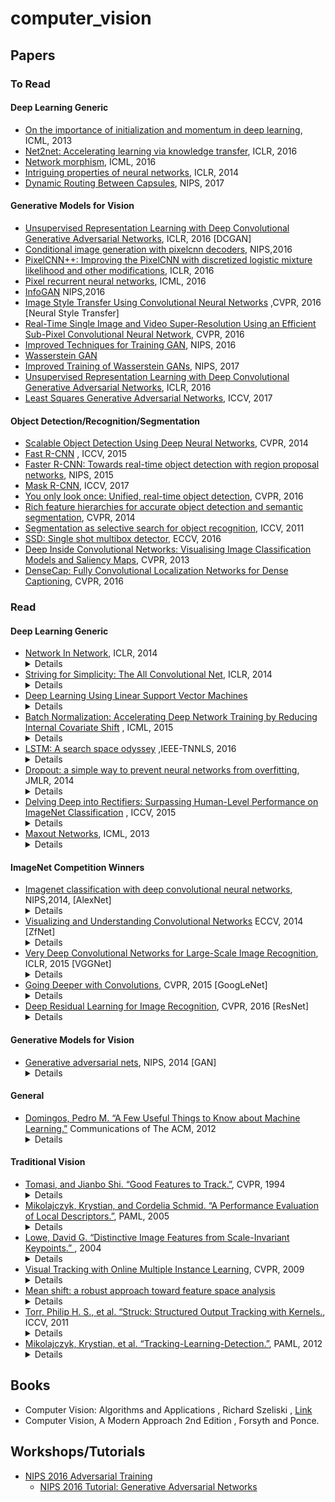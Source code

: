 # computer_vision

## Papers

### To Read

#### Deep Learning Generic

* [On the importance of initialization and momentum in deep learning](http://proceedings.mlr.press/v28/sutskever13.pdf), ICML, 2013
* [Net2net: Accelerating learning via knowledge transfer](https://arxiv.org/pdf/1511.05641.pdf), ICLR, 2016
* [Network morphism](http://proceedings.mlr.press/v48/wei16.pdf), ICML, 2016
* [Intriguing properties of neural networks](https://arxiv.org/pdf/1312.6199.pdf), ICLR, 2014
* [Dynamic Routing Between Capsules](https://arxiv.org/pdf/1710.09829.pdf), NIPS, 2017

#### Generative Models for Vision

* [Unsupervised Representation Learning with Deep Convolutional Generative Adversarial Networks](https://arxiv.org/pdf/1511.06434.pdf), ICLR, 2016 [DCGAN]
* [Conditional image generation with pixelcnn decoders](http://papers.nips.cc/paper/6527-conditional-image-generation-with-pixelcnn-decoders.pdf), NIPS,2016
* [PixelCNN++: Improving the PixelCNN with discretized logistic mixture likelihood and other modifications](https://arxiv.org/pdf/1701.05517.pdf), ICLR, 2016
* [Pixel recurrent neural networks](https://arxiv.org/pdf/1601.06759.pdf), ICML, 2016
* [InfoGAN](https://arxiv.org/pdf/1606.03657.pdf) NIPS,2016
* [Image Style Transfer Using Convolutional Neural Networks](https://www.cv-foundation.org/openaccess/content_cvpr_2016/papers/Gatys_Image_Style_Transfer_CVPR_2016_paper.pdf) ,CVPR, 2016 [Neural Style Transfer]
* [Real-Time Single Image and Video Super-Resolution Using an Efficient
Sub-Pixel Convolutional Neural Network](https://arxiv.org/pdf/1609.05158.pdf), CVPR, 2016
* [Improved Techniques for Training GAN](https://arxiv.org/pdf/1606.03498.pdf), NIPS, 2016
* [Wasserstein GAN](https://arxiv.org/abs/1701.07875)
* [Improved Training of Wasserstein GANs](https://arxiv.org/pdf/1704.00028.pdf), NIPS, 2017
* [Unsupervised Representation Learning with Deep Convolutional Generative Adversarial Networks](https://arxiv.org/pdf/1511.06434.pdf), ICLR, 2016
* [Least Squares Generative Adversarial Networks](https://arxiv.org/pdf/1611.04076.pdf), ICCV, 2017

#### Object Detection/Recognition/Segmentation

* [Scalable Object Detection Using Deep Neural Networks](https://arxiv.org/pdf/1312.2249.pdf), CVPR, 2014
* [Fast R-CNN](https://www.cv-foundation.org/openaccess/content_iccv_2015/papers/Girshick_Fast_R-CNN_ICCV_2015_paper.pdf) , ICCV, 2015
* [Faster R-CNN: Towards real-time object detection with region proposal networks](http://papers.nips.cc/paper/5638-faster-r-cnn-towards-real-time-object-detection-with-region-proposal-networks.pdf), NIPS, 2015
* [Mask R-CNN](https://arxiv.org/pdf/1703.06870.pdf), ICCV, 2017
* [You only look once: Unified, real-time object detection](https://www.cv-foundation.org/openaccess/content_cvpr_2016/papers/Redmon_You_Only_Look_CVPR_2016_paper.pdf), CVPR, 2016
* [Rich feature hierarchies for accurate object detection and semantic segmentation](https://www.cv-foundation.org/openaccess/content_cvpr_2014/papers/Girshick_Rich_Feature_Hierarchies_2014_CVPR_paper.pdf), CVPR, 2014
* [Segmentation as selective search for object recognition](https://www.koen.me/research/pub/vandesande-iccv2011.pdf), ICCV, 2011
* [SSD: Single shot multibox detector](https://arxiv.org/pdf/1512.02325.pdf), ECCV, 2016
* [Deep Inside Convolutional Networks: Visualising Image Classification Models and Saliency Maps](https://arxiv.org/pdf/1312.6034.pdf), CVPR, 2013
* [DenseCap: Fully Convolutional Localization Networks for Dense Captioning](https://arxiv.org/pdf/1511.07571.pdf), CVPR, 2016

### Read

#### Deep Learning Generic

* [Network In Network](https://arxiv.org/pdf/1312.4400.pdf), ICLR, 2014
  <details>
    This paper proposes replacing feature maps with neural networks. The defined structure mlpconv, is an MLP which takes local patch as input and gives an output feature vector. The MLP operator is equivalent to the conventional 1x1 convolutional layer. Secondly the paper replaces the fully connected layers in the end of the network which global average pooling layers. The fully connected layers have a lot of parameters which need to be learned and they can easily overfit thus being less dependent on various regularisation tricks.<br>
    <img src='images/nin.png'>
  </details>
* [Striving for Simplicity: The All Convolutional Net](https://arxiv.org/pdf/1412.6806.pdf), ICLR, 2014
    <details>
        This paper analyses the basic design pipeline of CNN and proposes to replace the pooling layers with a convolutional layer with a non unit stride. The pooling layer can be seen as a convolutional layer with a p-norm operator being applied to each element instead of linear dot product. 
    </details>
* [Deep Learning Using Linear Support Vector Machines](https://arxiv.org/pdf/1306.0239.pdf)
    <details>
        The paper proposes use of svm layer instead of softmax layer in the neural network architectures. They use L2-SVM loss function to train the network.
    </details>
* [Batch Normalization: Accelerating Deep Network Training by Reducing Internal Covariate Shift](https://arxiv.org/pdf/1502.03167.pdf) , ICML, 2015
    <details>
        The paper proposes a method to accelerate the training of neural networks. It observes the fact that fact keeping input distribution same accelerates training of the system , also applies to the inputs of hiden layers. Changing input distribution to hidden layers makes training of hidden difficult. So batch normalisation layer is proposed which normalizes each scalar output in a minibatch independently of all other features values.  Each batch normalisation layer has two parameters vectors $ \gamma , \beta $ which scale and shift the normalised value respectively. <br>
        <img src='images/batch_norm.png'><br>
        During training, the mean and variance vectors are stored for determining the value of mean and variance during test time.
        The layer is applied before the non-linearity layer. The batch norm lauer enables higher learning rates and better performance. For CNN, the mean and variance is computed over whole feature map output. 
     </details>
* [LSTM: A search space odyssey](https://arxiv.org/pdf/1503.04069.pdf) ,IEEE-TNNLS, 2016
    <details>
        8 variations of LSTM are analysed to determine desirable properties in design of LSTM. The variations were evaluated on three tasks, acoustic modelling(TIMIT dataset), handwriting recognition(IAM Online) and polyphonic music modelling(JSB Chorales). Network with single hidden layer with sigmoid was used for music modelling task. Bi-RNN was used for other two tasks.The experiments yielded following results:-
        <ul>
        <li> Removal of forget gate or output activation function hurts performance.
        <li> Coupling input and forget gates and removing peephole connection didn't lead to degradation of performance.
        <li> Full gate recurrence didnt result in performance gains given the increase in the number of trainable parameters.
        </ul>
        The imapct of hyperparameters was also studied. High and low learning rates lead to sub-optimal results. So a recommended strategy is to start learning rate with 1 and reduce it by 10 until final performance stop improving. Increasing number of hidden layers led to better results but it lead to substantial increase in training times. So there is a tradeoff and needs to be balanced carefully. Momentum in gradient updates didnt affect network performance and neither reduced the training time. Moreover, hyperparameters do not interact with each other . Changing two or more together didnt augment the affect of each other's change. Therefore, one can tune them separately and the resulting parameters would give a decent performance.
    </details>
* [Dropout: a simple way to prevent neural networks from overfitting](http://jmlr.org/papers/volume15/srivastava14a/srivastava14a.pdf), JMLR, 2014
    <details>
        A regularisation technique Dropout is introduced. Dropout samples networks from a given network by turning off hidden nodes with a probability p. At each training step, a network is sampled and trained with gradient updating parameters of each which were sampled. During test time, whole network is retained with each node's output being multiplied with p.
        <img src='images/dropout.png'><br>
        The parameters of all sampled networks are shared. This sampling procedure help to reduce overfitting which is caused by hidden nodes co-adapting to each other. In the conventional setup, the nodes try to correct errors made by other nodes thereby inducing strong corelations. But these corelations might not be present in unseen data, thus leading to overfitting. Dropout tries to make each node learn independently. Dropout has led to improvement over a whole class of problems in vision, speech, text etc.  Dropout alongwith Max normalisation has worked best in many settings. The value of p is found by validation accuracy, but mostly it works best in range [0.4,0.8]. Dropout can be extended to multiplying gaussian noise ~ N(1,1) to activations instead of bernoulli random variable. One of the major drawbacks of Dropout is that it increases training time by 2-3 times.
    </details>
* [Delving Deep into Rectifiers: Surpassing Human-Level Performance on ImageNet Classification](https://www.cv-foundation.org/openaccess/content_iccv_2015/papers/He_Delving_Deep_into_ICCV_2015_paper.pdf) , ICCV, 2015
    <details>
        A variation of relu activation function is introduced, namely Parameteric Relu, which instead of having zero output for negative values, output a non-zero value. The functions take the form f(x) = max(0,x) + a*min(0,x). The parameter is learned while training.<br>
        <img src='images/prelu.png'><br>
        The paper also explores into the initialisation method and improves upon xaviers initialisation method. It concentrates on the fact , that non-linearities would affect the distribution of input to layers and analyses, which is skipped by xaviers method and the std deviation of distribution according to which weights are initliased is estimated by keeping the above mentioned fact in mind. They observe that the network converges faster with their estimates of std dev and the initialisation helps them to train deeper networks.  
    </details>
* [Maxout Networks](http://proceedings.mlr.press/v28/goodfellow13.pdf), ICML, 2013
    <details>
        A new activation function extending relu is proposed, namely maxout. A maxout is defined as h<sub>i</sub>(x) = max(z<sub>ij</sub>), where z<sub>ij</sub> = xW<sub>ij</sub> + b<sub>ij</sub>. The W and b are learned while training. Effectively, a maxout models a piecewise linear function. The maxout model with two hidden units arbritary number of linear components is universal approximator. Maxout networks are designed to work well with dropout regularisation. The guiding principle is to reduce the approximation error of dropout while averaging the output of neural network.  Dropout does exact averaging in deep architectures when the layers are linear in the input space generated by applying various masks. Maxout units tend to have have linear outputs in regions of inputs generated by various masks.
        Apart from the performance benefits, the maxout networks with dropout are easier to train, with networks error blowing slowing with increase in layers than networks with pooled rectifiers. Moreover, maxout networks do not face dying gradients probelem, as there is always a gradient flowing back in contrast to relus which can die.
    </details>

#### ImageNet Competition Winners

* [Imagenet classification with deep convolutional neural networks](http://papers.nips.cc/paper/4824-imagenet-classification-with-deep-convolutional-neural-networks.pdf), NIPS,2014, [AlexNet]
    <details>
        This paper describes the 2012 ILSVRC-2012 competition winner which performly very well as compared to other entries(15.3% vs 26.2% 2nd bestentry test error). The network was 8 layer deep with 5 layers of convolutional layers and 3 fully connected layers. They used relu non-linearity. Local normalisation was used which normalizes each activation value wrt to all values at the same spatial position but different channels. This work has been superseded by many better architectures , for eg. VGGNet, GoogLeNet, Resnet etc. 
    </details>
* [Visualizing and Understanding Convolutional Networks](https://arxiv.org/pdf/1311.2901.pdf) ECCV, 2014 [ZfNet]
    <details>
        A visualisation techinique is introduced to study the layers of deep cnn.  A deconvolutional operation is used to to map filter maps to input space.The network architecture is kept same as the one being studied. The deconvnet layers use the transposed version of the featured maps.Unpooling operation records the max elements chosen during maxpool and performs accordingly during backward step. Relu units have no change. The paper gives insights on the type of feaures learnt by cnns. The study was performed on alexnet and some changes were made to it based on observation of different layers , which performed better than alexnet on imagenet task.
    </details>
* [Very Deep Convolutional Networks for Large-Scale Image Recognition](https://arxiv.org/abs/1409.1556v6), ICLR, 2015 [VGGNet]
    <details>
        It explores the effect of depth on accuracy of image recognition task. They experiment with networks of depth upto 19 with convolutional filters of size 3x3. The network performed well in imagenet challenge and secured 1st and 2nd position in localisation and clasification tasks respectively.
    </details>
* [Going Deeper with Convolutions](https://arxiv.org/pdf/1409.4842.pdf), CVPR, 2015 [GoogLeNet]
    <details>
        They introduced deep neural network architecture with 12x less parameters than AlexNet. Inception module is introduced whcih is stacked one above the other to give GoogLeNet. The main idea behind inception module is to cluster inputs with high correlation together. Each module has a set of 1x1, 3x3 and  5x5 convolutional filters to account for various scales of cluster over image. 1x1 filters carry forward the features from local regions and 3x3 and 5x5 tend to find spatially distributed features. All the extracted features are concatenated and passed on to above layer for processing. To avoid computational blowups due to ever increasing number of channels in input to each layer, 1x1 convolutional filters are used to reduce number of channels in output and in input to 3x3 and 5x5 convolutional operator.<br>
        <img src='images/inception.png'>
    </details>
* [Deep Residual Learning for Image Recognition](https://arxiv.org/pdf/1512.03385.pdf), CVPR, 2016 [ResNet]
    <details>
        The paper proposes a network architecture to solve the problem of training of very deep networks.Shortcut connections are introduced in the networks which help network to easily learn identity mapping if extra layers are not required. In addition, the shortcut connections also facilitate gradient flow. Each module of layers learn a residual function F(x) .<br> 
            <img src = 'images/residual.png'>
    </details>

#### Generative Models for Vision

* [Generative adversarial nets](http://papers.nips.cc/paper/5423-generative-adversarial-nets.pdf), NIPS, 2014 [GAN]
    <details>
        The paper lays down a new framework of generative models. The basic idea is based on adversarial method. The framework has two parts, a discriminator and a generator. The parts compete against each other. The discriminator takes in an input and tries to determine whether the input comes from the data distribution or the distribution learned by the generator. Generator tries to learn the data distribution by trying to fool the discriminator. Generator takes noise variables as input and models the noise into images by using a multilayer perceptron. The discriminator takes image as input and outputs a scalar denoting the probability that the input is from data distribution. Discriminator is trained to maximise the probability of assigning correct labels to both training examples and examples generated from generator. Generator is trained to maximise, discriminator's error on generated samples. This is a formulation of minimax game with the following objective function;- <br>
        min<sub>G</sub>max<sub>D</sub> O(D,G) = E<sub>x~p(data)</sub>[log(D(x))] + E<sub>x~p(x)</sub>[log(1-D(G(x)))] <br>
        where D, G are discriminator and generator functions resp. and p(x) denotes the prior distribution over the noise variables.<br>
        This game is implemented in a loop by optimising D for some number(k) of iterations and one iteration of optimisation for generator. Ideally, D should be optimised completely before optimising G, but this is computationally prohibitive.
    </details>

#### General

* [Domingos, Pedro M. “A Few Useful Things to Know about Machine Learning.”](https://homes.cs.washington.edu/~pedrod/papers/cacm12.pdf) Communications of The ACM, 2012
    <details>
        This work describes some things to keep in mind while designing any machine learning system not just deep learning system.
    </details>
#### Traditional Vision

* [Tomasi, and Jianbo Shi. “Good Features to Track.”](http://ntucsu.csie.ntu.edu.tw/~b92025/paper/shi-tomasi-good-features-cvpr1994.pdf), CVPR, 1994
    <details>
        The papers addresses three issues in image tracking in an image sequence.First they demonstrate that pure transaltional models are not measures to measure dissimilarity in features across frames. Affine image changes perform decently to measure dissimilarity. Secondly they propose a stable numerical method using Newton-Raphson minimization procedure to track features.Thirdly, they propose a feature selection criterion based on tracker's accuracy. This is an old paper and has been superseeded. 
    </details>
* [Mikolajczyk, Krystian, and Cordelia Schmid. “A Performance Evaluation of Local Descriptors.”](https://www.robots.ox.ac.uk/~vgg/research/affine/det_eval_files/mikolajczyk_pami2004.pdf), PAML, 2005
    <details>
        This work analyses various descriptors and describes the performance wrt the region on interest.  The evaluation criteria they used was recall and precision. They carried out tests for various image transformations. The descriptors they comapred include SIFT, spin images, complex filter, moment invariants etc. 
    </details>
* [Lowe, David G. “Distinctive Image Features from Scale-Invariant Keypoints.” ](http://www-inst.eecs.berkeley.edu/~ee225b/fa12/readings/sift-lowe.pdf), 2004
    <details>
     This papers presents a method to extract features from images which are robust to image scale and rotation, affine distortion, change in 3d viewpoint etc. The major parts of the paper are :
     <ul>
     <li> Identify points of interests by using a difference of gaussian function.
     <li> Filter points based on location, scale and ratio of principal curvatures.
     <li> Assign orientation to each point based on direction of local image gradients.
     <li> Determine the features by computing image gradients relative to orientation and weigh them by using a gaussain function. Create a gradient histogram with each bar representing the magnitude of gradients in a particular direction.
     </ul>
    </details>
* [Visual Tracking with Online Multiple Instance Learning](https://vision.cornell.edu/se3/wp-content/uploads/2014/09/0fcfd5086e4e9dd86c000000.pdf), CVPR, 2009
    <details>
        This paper proposes a method to track objects in an image sequence using MIL(Multiple instance learning) based object classifier. At each time step, a bag of image crops around the object is labelled as positive and passed to the classifier for training. Then a location within a radius s which has the highest probability of having the object is marked as the object location for the next time step.
    </details>
* [Mean shift: a robust approach toward feature space analysis](http://ieeexplore.ieee.org/abstract/document/1000236/)
    <details>
        This paper gives an approach to analyse large dimensioanl feature spaces. The main idea used is of the density estimation using kernels. So basically, the features are projected into a d dimensional space and density function is defined over all the projected points. Mean shift procedure(basically gradient descent on density function) is used to find extrema's of the density estimate. This processed feature space is used for discontinuity preserving smoothing and segmentation problems.
    </details>
* [Torr, Philip H. S., et al. “Struck: Structured Output Tracking with Kernels.](https://ora.ox.ac.uk/objects/uuid:0eb1b105-81f3-4a79-a503-f492994cc80a/datastreams/ATTACHMENT01), ICCV, 2011
    <details>
        The paper focuses on the problem of tracking objects by detection in am image sequence. The paper focused on coupling the object cllasifier loss function to the loss metric of the tracker. They propose using structured output SVM model which is learnt online. They also describe a budgeting mechanism for support vectors of SVMs as online learning SVM is prone to have an unbounded number of support vectors.
    </details>
* [Mikolajczyk, Krystian, et al. “Tracking-Learning-Detection.”](http://ieeexplore.ieee.org/document/6104061/), PAML, 2012
     <details>
        The paper tackles the problem of tracking objects in videos. It proposes a TLD(Tracking Learning Detection) approach. Their method has three components. First component, the tracker predicts the position of object in next frame assuming limited frame to frame motion. Second component, Detector takes input the image at time t and analyses it independently. Third component is a PN learning system which evaluate the performance of both tracker and detector and generates training examples to correct them. The P expert checks for false negatives and adds them to positive training set for the detector. The N expert checks for false positives and adds them to the negative training set. The PN expert system is designed in such a way such that the errors in PN system are complementary and they compensate errors of each other in generating training examples. The object classifer is a three stage with the last stage being nearest neighbour classifier.The tracker is based in Median-flow tracker extended with failure detection.   
     </details>


## Books

* Computer Vision: Algorithms and Applications , Richard Szeliski , [Link](http://szeliski.org/Book/)
* Computer Vision, A Modern Approach 2nd Edition , Forsyth and Ponce.
 
 ## Workshops/Tutorials
 * [NIPS 2016 Adversarial Training](https://sites.google.com/site/nips2016adversarial/)
    * [NIPS 2016 Tutorial: Generative Adversarial Networks](https://arxiv.org/pdf/1701.00160.pdf)
